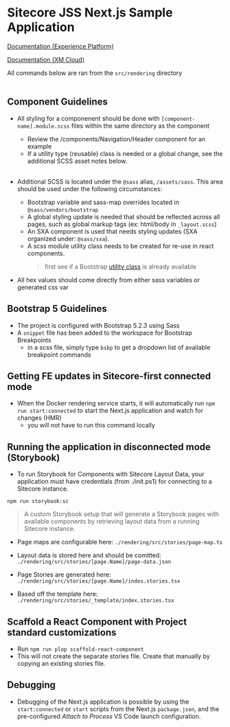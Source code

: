 # Sitecore JSS Next.js Sample Application

[Documentation (Experience Platform)](https://doc.sitecore.com/xp/en/developers/hd/201/sitecore-headless-development/sitecore-javascript-rendering-sdk--jss--for-next-js.html)

[Documentation (XM Cloud)](https://doc.sitecore.com/xmc/en/developers/xm-cloud/sitecore-javascript-rendering-sdk--jss--for-next-js.html)

All commands below are ran from the `src/rendering` directory
<br><br>

## Component Guidelines

- All styling for a componenent should be done with `[component-name].module.scss` files within the same directory as the component
  - Review the /components/Navigation/Header component for an example
  - If a utility type (reusable) class is needed or a global change, see the additional SCSS asset notes below.
    <br><br>
- Additional SCSS is located under the `@sass` alias, `/assets/sass`. This area should be used under the following circumstances:

  - Bootstrap variable and sass-map overrides located in `@sass/vendors/bootstrap`
  - A global styling update is needed that should be reflected across all pages, such as global markup tags (ex: html/body in `_layout.scss`)
  - An SXA component is used that needs styling updates (SXA organized under: `@sass/sxa`).
  - A scss module utility class needs to be created for re-use in react components.
    > first see if a Bootstrap [utility class](https://getbootstrap.com/docs/5.2/utilities/background) is already available

- All hex values should come directly from either sass variables or generated css var

## Bootstrap 5 Guidelines

- The project is configured with Bootstrap 5.2.3 using Sass
- A `snippet` file has been added to the workspace for Bootstrap Breakpoints
  - in a scss file, simply type `bsbp` to get a dropdown list of available breakpoint commands

## Getting FE updates in Sitecore-first connected mode

- When the Docker rendering service starts, it will automatically run `npm run start:connected` to start the Next.js application and watch for changes (HMR)
  - you will not have to run this command locally

## Running the application in disconnected mode (Storybook)

- To run Storybook for Components with Sitecore Layout Data, your application must have credentials (from ./init.ps1) for connecting to a Sitecore instance.

```
npm run storybook:sc
```

> A custom Storybook setup that will generate a Storybook pages with available components by retrieving
> layout data from a running Sitecore instance.

- Page maps are configurable here: `./rendering/src/stories/page-map.ts`

- Layout data is stored here and should be comitted: `./rendering/src/stories/[page.Name]/page-data.json`

- Page Stories are generated here: `./rendering/src/stories/[page.Name]/index.stories.tsx`

- Based off the template here: `./rendering/src/stories/_template/index.stories.tsx`

## Scaffold a React Component with Project standard customizations

- Run `npm run plop scaffold-react-component`
- This will not create the separate stories file. Create that manually by copying an existing stories file.

## Debugging

- Debugging of the Next.js application is possible by using the `start:connected` or `start` scripts from the Next.js `package.json`, and the pre-configured _Attach to Process_ VS Code launch configuration.
